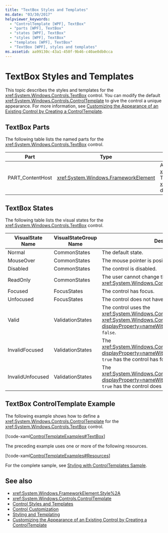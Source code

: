 ```yaml
---
title: "TextBox Styles and Templates"
ms.date: "03/30/2017"
helpviewer_keywords: 
  - "ControlTemplate [WPF], TextBox"
  - "parts [WPF], TextBox"
  - "states [WPF], TextBox"
  - "styles [WPF], TextBox"
  - "templates [WPF], TextBox"
  - "TextBox [WPF], styles and templates"
ms.assetid: aa99130c-43a1-450f-9b46-c40ae0db0cca
---
```

# TextBox Styles and Templates
This topic describes the styles and templates for the <xref:System.Windows.Controls.TextBox> control. You can modify the default <xref:System.Windows.Controls.ControlTemplate> to give the control a unique appearance. For more information, see [Customizing the Appearance of an Existing Control by Creating a ControlTemplate](customizing-the-appearance-of-an-existing-control.md).  
  
## TextBox Parts  
 The following table lists the named parts for the <xref:System.Windows.Controls.TextBox> control.  
  
|Part|Type|Description|  
|-|-|-|  
|PART_ContentHost|<xref:System.Windows.FrameworkElement>|A visual element that can contain a <xref:System.Windows.FrameworkElement>. The text of the <xref:System.Windows.Controls.TextBox> is displayed in this element.|  
  
## TextBox States  
 The following table lists the visual states for the <xref:System.Windows.Controls.TextBox> control.  
  
|VisualState Name|VisualStateGroup Name|Description|  
|----------------------|---------------------------|-----------------|  
|Normal|CommonStates|The default state.|  
|MouseOver|CommonStates|The mouse pointer is positioned over the control.|  
|Disabled|CommonStates|The control is disabled.|  
|ReadOnly|CommonStates|The user cannot change the text in the <xref:System.Windows.Controls.TextBox>.|  
|Focused|FocusStates|The control has focus.|  
|Unfocused|FocusStates|The control does not have focus.|  
|Valid|ValidationStates|The control uses the <xref:System.Windows.Controls.Validation> class and the <xref:System.Windows.Controls.Validation.HasError%2A?displayProperty=nameWithType> attached property is `false`.|  
|InvalidFocused|ValidationStates|The <xref:System.Windows.Controls.Validation.HasError%2A?displayProperty=nameWithType> attached property is `true` has the control has focus.|  
|InvalidUnfocused|ValidationStates|The <xref:System.Windows.Controls.Validation.HasError%2A?displayProperty=nameWithType> attached property is `true` has the control does not have focus.|  
  
## TextBox ControlTemplate Example  
 The following example shows how to define a <xref:System.Windows.Controls.ControlTemplate> for the <xref:System.Windows.Controls.TextBox> control.  
  
 [!code-xaml[ControlTemplateExamples#TextBox](~/samples/snippets/csharp/VS_Snippets_Wpf/ControlTemplateExamples/CS/resources/textbox.xaml#textbox)]  
  
 The preceding example uses one or more of the following resources.  
  
 [!code-xaml[ControlTemplateExamples#Resources](~/samples/snippets/csharp/VS_Snippets_Wpf/ControlTemplateExamples/CS/resources/shared.xaml#resources)]  
  
 For the complete sample, see [Styling with ControlTemplates Sample](https://github.com/Microsoft/WPF-Samples/tree/master/Styles%20&%20Templates/IntroToStylingAndTemplating).  
  
## See also

- <xref:System.Windows.FrameworkElement.Style%2A>
- <xref:System.Windows.Controls.ControlTemplate>
- [Control Styles and Templates](control-styles-and-templates.md)
- [Control Customization](control-customization.md)
- [Styling and Templating](styling-and-templating.md)
- [Customizing the Appearance of an Existing Control by Creating a ControlTemplate](customizing-the-appearance-of-an-existing-control.md)
